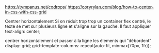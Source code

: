 https://tympanus.net/codrops/
https://coryrylan.com/blog/how-to-center-in-css-with-css-grid

Centrer horizontalement
    Si on réduit trop trop un container flex centré, le texte se met sur plusieurs ligne et s'aligne sur la gauche.
    Il faut appliquer text-align: center;


centrer horizontalement et passer à la ligne les éléments qui "débordent"
    display: grid;
    grid-template-columns: repeat(auto-fit, minmax(70px, 1fr));
